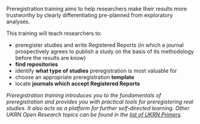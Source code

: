 Preregistration training aims to help researchers make their results more trustworthy by clearly differentiating pre-planned from exploratory analyses.

This training will teach researchers to:
* preregister studies and write Registered Reports (in which a journal prospectively agrees to publish a study on the basis of its methodology before the results are know)
* **find repositories**
* identify **what type of studies** preregistration is most valuable for
* choose an appropriate preregistration **template**
* locate **journals which accept Registered Reports**

_Preregistration training introduces you to the fundamentals of preregistration and
provides you with practical tools for preregistering real studies. It also acts as a
platform for further self-directed learning.
Other UKRN Open Research topics can be found in the [list of UKRN Primers](https://ukrn.org/primers/)._
